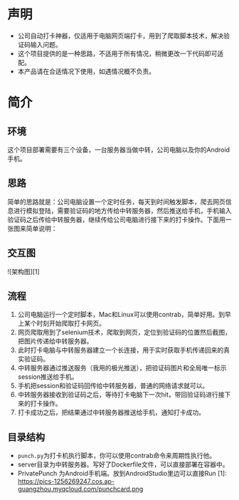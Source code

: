 # 声明
- 公司自动打卡神器，仅适用于电脑网页端打卡，用到了爬取脚本技术，解决验证码输入问题。
- 这个项目提供的是一种思路，不适用于所有情况，稍微更改一下代码即可适配。
- 本产品请在合适情况下使用，如遇情况概不负责。

# 简介
## 环境
这个项目部署需要有三个设备，一台服务器当做中转，公司电脑以及你的Android手机。
## 思路
简单的思路就是：公司电脑设置一个定时任务，每天到时间触发脚本，爬去网页信息进行模拟登陆，需要验证码的地方传给中转服务器，然后推送给手机，手机输入验证码之后传给中转服务器，继续传给公司电脑进行接下来的打卡操作。下面用一张图来简单说明：
## 交互图
![架构图][1]
## 流程
1. 公司电脑运行一个定时脚本，Mac和Linux可以使用contrab，简单好用。到早上某个时刻开始爬取打卡网页。
2. 网页爬取用到了selenium技术，爬取到网页，定位到验证码的位置然后截图，把图片传递给中转服务器。
3. 此时打卡电脑与中转服务器建立一个长连接，用于实时获取手机传递回来的真实验证码。
4. 中转服务器通过推送服务（我用的极光推送），把验证码图片和全局唯一标示session推送给手机。
5. 手机把session和验证码回传给中转服务器，普通的网络请求就可以。
6. 中转服务器接收到验证码之后，等待打卡电脑下一次hit，带回验证码进行接下来的打卡操作。
7. 打卡成功之后，把结果通过中转服务器推送给手机，通知打卡成功。
## 目录结构
- `punch.py`为打卡机执行脚本，你可以使用contrab命令来周期性执行他。
- server目录为中转服务器。写好了Dockerfile文件，可以直接部署在容器中。
- PrivatePunch 为Android手机端。放到AndroidStudio里边可以直接Run
  [1]: https://pics-1256269247.cos.ap-guangzhou.myqcloud.com/punchcard.png

